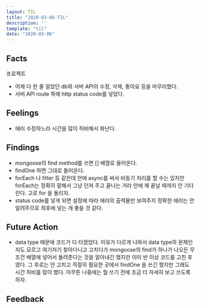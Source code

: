 ```yaml
---
layout: TIL
title: "2020-03-06-TIL"
description: ''
template: "til"
date: "2020-03-06"
---
```


## Facts

프로젝트

- 어제 다 한 줄 알았던 db와 서버 API의 수정, 삭제, 좋아요 등을 마무리했다.
- 서버 API route 쪽에 http status code를 넣었다.

## Feelings

- 에러 수정하느라 시간을 많이 허비해서 화난다. 

## Findings

- mongoose의 find method를 쓰면 [] 배열로 들어온다. 
- findOne 하면 그대로 들어온다.
- forEach 나 filter 등 같은데 안에 async를 써서 비동기 처리를 할 수는 있지만 forEach는 정확히 말해서 그냥 던져 주고 끝나는 거라 안에 께 끝날 때까지 안 기다린다. 고로 for 을 돌리자.
- status code를 넣게 되면 설정에 따라 에러의 출력물만 보여주지 정확한 에러는 안 알려주므로 최후에 넣는 게 좋을 것 같다.

## Future Action

- data type 때문에 코드가 다 터졌었다. 이유가 다르게 나와서 data type의 문제인지도 모르고 여기저기 찾아다니고 고치다가 mongoose의 find가 하나가 나오든 무조건 배열에 넣어서 돌려준다는 것을 알아내긴 했지만 이미 반 이상 코드를 고친 후였다. 그 후로는 안 고치고 적절히 필요한 곳에서 findOne 을 쓰긴 했지만 그래도 시간 허비를 많이 했다. 아무튼 나중에는 뭘 쓰기 전에 조금 더 자세히 보고 쓰도록 하자.

## Feedback